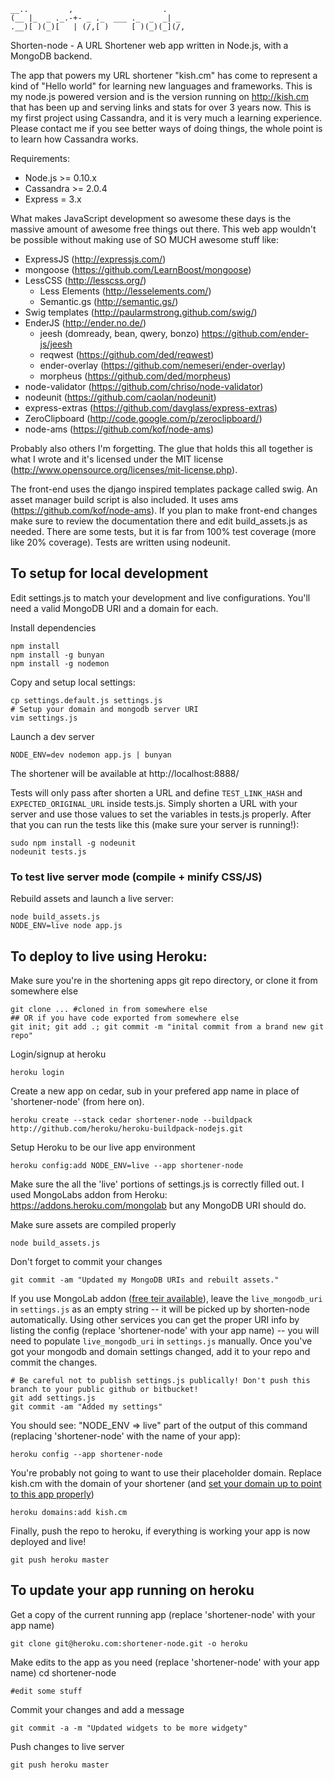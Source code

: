     __..         ,                    .
    (__ |_  _ ._.-+- _ ._  ___ ._  _  _| _ 
    .__)[ )(_)[   | (/,[ )     [ )(_)(_](/,

Shorten-node - A URL Shortener web app written in Node.js, with a MongoDB backend.

The app that powers my URL shortener "kish.cm" has come to represent a kind of "Hello world" for learning new languages and frameworks. This is my node.js powered version and is the version running on http://kish.cm that has been up and serving links and stats for over 3 years now.
This is my first project using Cassandra, and it is very much a learning experience. Please contact me if you see better ways of doing things, the whole point is to learn how Cassandra works.

Requirements:

* Node.js >= 0.10.x
* Cassandra >= 2.0.4
* Express = 3.x

What makes JavaScript development so awesome these days is the massive amount of awesome free things out there. This web app wouldn't be possible without making use of SO MUCH awesome stuff like:

* ExpressJS (http://expressjs.com/)
* mongoose (https://github.com/LearnBoost/mongoose)
* LessCSS (http://lesscss.org/)
    - Less Elements (http://lesselements.com/)
    - Semantic.gs (http://semantic.gs/)
* Swig templates (http://paularmstrong.github.com/swig/)
* EnderJS (http://ender.no.de/)
	- jeesh (domready, bean, qwery, bonzo) https://github.com/ender-js/jeesh
	- reqwest (https://github.com/ded/reqwest)
	- ender-overlay (https://github.com/nemeseri/ender-overlay)
	- morpheus (https://github.com/ded/morpheus)
* node-validator (https://github.com/chriso/node-validator)
* nodeunit (https://github.com/caolan/nodeunit)
* express-extras (https://github.com/davglass/express-extras)
* ZeroClipboard (http://code.google.com/p/zeroclipboard/)
* node-ams (https://github.com/kof/node-ams)

Probably also others I'm forgetting. The glue that holds this all together is what I wrote and it's licensed under the MIT license (http://www.opensource.org/licenses/mit-license.php).

The front-end uses the django inspired templates package called swig. An asset manager build script is also included. It uses ams (https://github.com/kof/node-ams). If you plan to make front-end changes make sure to review the documentation there and edit build_assets.js as needed. There are some tests, but it is far from 100% test coverage (more like 20% coverage). Tests are written using nodeunit.

## To setup for local development

Edit settings.js to match your development and live configurations. You'll need a valid MongoDB URI and a domain for each.

Install dependencies

    npm install
    npm install -g bunyan
    npm install -g nodemon

Copy and setup local settings:

    cp settings.default.js settings.js
    # Setup your domain and mongodb server URI
    vim settings.js

Launch a dev server

    NODE_ENV=dev nodemon app.js | bunyan

The shortener will be available at http://localhost:8888/

Tests will only pass after shorten a URL and define `TEST_LINK_HASH` and `EXPECTED_ORIGINAL_URL` inside tests.js. Simply shorten a URL with your server and use those values to set the variables in tests.js properly.
After that you can run the tests like this (make sure your server is running!):

    sudo npm install -g nodeunit
    nodeunit tests.js


### To test live server mode (compile + minify CSS/JS)


Rebuild assets and launch a live server:

    node build_assets.js
    NODE_ENV=live node app.js 


## To deploy to live using Heroku:


Make sure you're in the shortening apps git repo directory, or clone it from somewhere else

    git clone ... #cloned in from somewhere else
    ## OR if you have code exported from somewhere else
    git init; git add .; git commit -m "inital commit from a brand new git repo"

Login/signup at heroku

    heroku login

Create a new app on cedar, sub in your prefered app name in place of 'shortener-node' (from here on).

    heroku create --stack cedar shortener-node --buildpack http://github.com/heroku/heroku-buildpack-nodejs.git

Setup Heroku to be our live app environment

    heroku config:add NODE_ENV=live --app shortener-node

Make sure the all the 'live' portions of settings.js is correctly filled out.
I used MongoLabs addon from Heroku: https://addons.heroku.com/mongolab but any MongoDB URI should do.

Make sure assets are compiled properly

    node build_assets.js

Don't forget to commit your changes

    git commit -am "Updated my MongoDB URIs and rebuilt assets."

If you use MongoLab addon ([free teir available](https://addons.heroku.com/mongolab#sandbox)), leave the `live_mongodb_uri` in `settings.js` as an empty string -- it will be picked up by shorten-node automatically. Using other services you can get the proper URI info by listing the config (replace 'shortener-node' with your app name) -- you will need to populate `live_mongodb_uri` in `settings.js` manually.
Once you've got your mongodb and domain settings changed, add it to your repo and commit the changes.

    # Be careful not to publish settings.js publically! Don't push this branch to your public github or bitbucket!
    git add settings.js
    git commit -am "Added my settings"

You should see: "NODE_ENV => live" part of the output of this command (replacing 'shortener-node' with the name of your app):

    heroku config --app shortener-node

You're probably not going to want to use their placeholder domain. Replace kish.cm with the domain of your shortener (and [set your domain up to point to this app properly](https://devcenter.heroku.com/articles/custom-domains))

    heroku domains:add kish.cm

Finally, push the repo to heroku, if everything is working your app is now deployed and live!

    git push heroku master

## To update your app running on heroku

Get a copy of the current running app (replace 'shortener-node' with your app name)

    git clone git@heroku.com:shortener-node.git -o heroku

Make edits to the app as you need (replace 'shortener-node' with your app name)
cd shortener-node

    #edit some stuff

Commit your changes and add a message

    git commit -a -m "Updated widgets to be more widgety"

Push changes to live server

    git push heroku master
